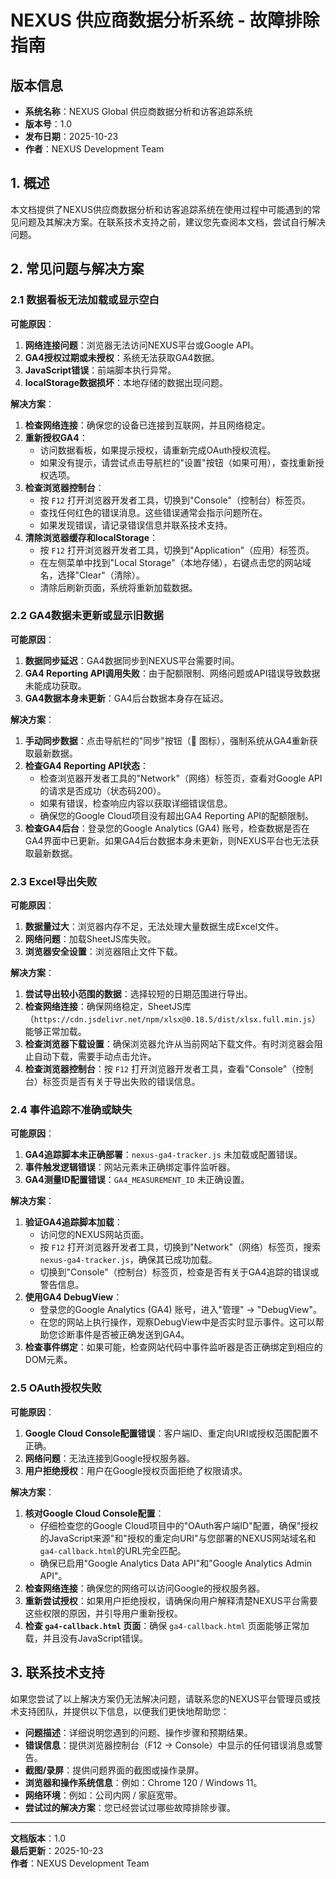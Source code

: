 # NEXUS 供应商数据分析系统 - 故障排除指南

## 版本信息

- **系统名称**：NEXUS Global 供应商数据分析和访客追踪系统
- **版本号**：1.0
- **发布日期**：2025-10-23
- **作者**：NEXUS Development Team

## 1. 概述

本文档提供了NEXUS供应商数据分析和访客追踪系统在使用过程中可能遇到的常见问题及其解决方案。在联系技术支持之前，建议您先查阅本文档，尝试自行解决问题。

## 2. 常见问题与解决方案

### 2.1 数据看板无法加载或显示空白

**可能原因**：
1. **网络连接问题**：浏览器无法访问NEXUS平台或Google API。
2. **GA4授权过期或未授权**：系统无法获取GA4数据。
3. **JavaScript错误**：前端脚本执行异常。
4. **localStorage数据损坏**：本地存储的数据出现问题。

**解决方案**：
1. **检查网络连接**：确保您的设备已连接到互联网，并且网络稳定。
2. **重新授权GA4**：
   - 访问数据看板，如果提示授权，请重新完成OAuth授权流程。
   - 如果没有提示，请尝试点击导航栏的"设置"按钮（如果可用），查找重新授权选项。
3. **检查浏览器控制台**：
   - 按 `F12` 打开浏览器开发者工具，切换到"Console"（控制台）标签页。
   - 查找任何红色的错误消息。这些错误通常会指示问题所在。
   - 如果发现错误，请记录错误信息并联系技术支持。
4. **清除浏览器缓存和localStorage**：
   - 按 `F12` 打开浏览器开发者工具，切换到"Application"（应用）标签页。
   - 在左侧菜单中找到"Local Storage"（本地存储），右键点击您的网站域名，选择"Clear"（清除）。
   - 清除后刷新页面，系统将重新加载数据。

### 2.2 GA4数据未更新或显示旧数据

**可能原因**：
1. **数据同步延迟**：GA4数据同步到NEXUS平台需要时间。
2. **GA4 Reporting API调用失败**：由于配额限制、网络问题或API错误导致数据未能成功获取。
3. **GA4数据本身未更新**：GA4后台数据本身存在延迟。

**解决方案**：
1. **手动同步数据**：点击导航栏的"同步"按钮（🔄 图标），强制系统从GA4重新获取最新数据。
2. **检查GA4 Reporting API状态**：
   - 检查浏览器开发者工具的"Network"（网络）标签页，查看对Google API的请求是否成功（状态码200）。
   - 如果有错误，检查响应内容以获取详细错误信息。
   - 确保您的Google Cloud项目没有超出GA4 Reporting API的配额限制。
3. **检查GA4后台**：登录您的Google Analytics (GA4) 账号，检查数据是否在GA4界面中已更新。如果GA4后台数据本身未更新，则NEXUS平台也无法获取最新数据。

### 2.3 Excel导出失败

**可能原因**：
1. **数据量过大**：浏览器内存不足，无法处理大量数据生成Excel文件。
2. **网络问题**：加载SheetJS库失败。
3. **浏览器安全设置**：浏览器阻止文件下载。

**解决方案**：
1. **尝试导出较小范围的数据**：选择较短的日期范围进行导出。
2. **检查网络连接**：确保网络稳定，SheetJS库（`https://cdn.jsdelivr.net/npm/xlsx@0.18.5/dist/xlsx.full.min.js`）能够正常加载。
3. **检查浏览器下载设置**：确保浏览器允许从当前网站下载文件。有时浏览器会阻止自动下载，需要手动点击允许。
4. **检查浏览器控制台**：按 `F12` 打开浏览器开发者工具，查看"Console"（控制台）标签页是否有关于导出失败的错误信息。

### 2.4 事件追踪不准确或缺失

**可能原因**：
1. **GA4追踪脚本未正确部署**：`nexus-ga4-tracker.js` 未加载或配置错误。
2. **事件触发逻辑错误**：网站元素未正确绑定事件监听器。
3. **GA4测量ID配置错误**：`GA4_MEASUREMENT_ID` 未正确设置。

**解决方案**：
1. **验证GA4追踪脚本加载**：
   - 访问您的NEXUS网站页面。
   - 按 `F12` 打开浏览器开发者工具，切换到"Network"（网络）标签页，搜索 `nexus-ga4-tracker.js`，确保其已成功加载。
   - 切换到"Console"（控制台）标签页，检查是否有关于GA4追踪的错误或警告信息。
2. **使用GA4 DebugView**：
   - 登录您的Google Analytics (GA4) 账号，进入"管理" -> "DebugView"。
   - 在您的网站上执行操作，观察DebugView中是否实时显示事件。这可以帮助您诊断事件是否被正确发送到GA4。
3. **检查事件绑定**：如果可能，检查网站代码中事件监听器是否正确绑定到相应的DOM元素。

### 2.5 OAuth授权失败

**可能原因**：
1. **Google Cloud Console配置错误**：客户端ID、重定向URI或授权范围配置不正确。
2. **网络问题**：无法连接到Google授权服务器。
3. **用户拒绝授权**：用户在Google授权页面拒绝了权限请求。

**解决方案**：
1. **核对Google Cloud Console配置**：
   - 仔细检查您的Google Cloud项目中的"OAuth客户端ID"配置，确保"授权的JavaScript来源"和"授权的重定向URI"与您部署的NEXUS网站域名和`ga4-callback.html`的URL完全匹配。
   - 确保已启用"Google Analytics Data API"和"Google Analytics Admin API"。
2. **检查网络连接**：确保您的网络可以访问Google的授权服务器。
3. **重新尝试授权**：如果用户拒绝授权，请确保向用户解释清楚NEXUS平台需要这些权限的原因，并引导用户重新授权。
4. **检查 `ga4-callback.html` 页面**：确保 `ga4-callback.html` 页面能够正常加载，并且没有JavaScript错误。

## 3. 联系技术支持

如果您尝试了以上解决方案仍无法解决问题，请联系您的NEXUS平台管理员或技术支持团队，并提供以下信息，以便我们更快地帮助您：

- **问题描述**：详细说明您遇到的问题、操作步骤和预期结果。
- **错误信息**：提供浏览器控制台（F12 -> Console）中显示的任何错误消息或警告。
- **截图/录屏**：提供问题界面的截图或操作录屏。
- **浏览器和操作系统信息**：例如：Chrome 120 / Windows 11。
- **网络环境**：例如：公司内网 / 家庭宽带。
- **尝试过的解决方案**：您已经尝试过哪些故障排除步骤。

---

**文档版本**：1.0  
**最后更新**：2025-10-23  
**作者**：NEXUS Development Team


